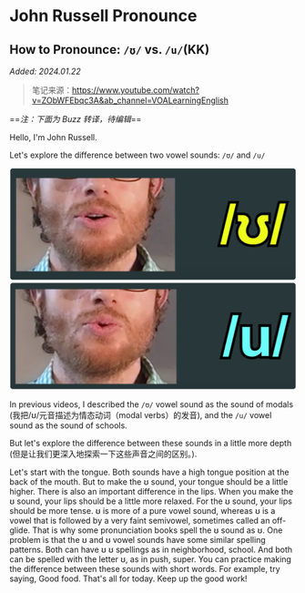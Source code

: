 # John Russell Pronounce



## How to Pronounce: `/ʊ/` vs. `/u/`(KK)

*Added: 2024.01.22*

> 笔记来源：https://www.youtube.com/watch?v=ZObWFEbqc3A&ab_channel=VOALearningEnglish

==*注：下面为 Buzz 转译，待编辑*==

Hello, I'm John Russell. 

Let's explore the difference between two vowel sounds: `/ʊ/` and `/u/`

<img src="./readme.assets/image-20240122210845085.png" alt="image-20240122210845085" style="zoom:50%;" />

<img src="./readme.assets/image-20240122210902082.png" alt="image-20240122210902082" style="zoom:50%;" />

 In previous videos, I described the `/ʊ/` vowel sound as the sound of modals (我把/ʊ/元音描述为情态动词（modal verbs）的发音),  and the `/u/` vowel sound as the sound of schools. 

But let's explore the difference between these sounds in a little more depth (但是让我们更深入地探索一下这些声音之间的区别。). 

Let's start with the tongue. Both sounds have a high tongue  position at the back of the mouth. But to make the ʊ sound, your tongue should be a little higher.  There is also an important difference in the lips. When you make the ʊ sound,  your lips should be a little more relaxed. For the ʊ sound, your lips should be more tense.  ʊ is more of a pure vowel sound, whereas ʊ is a vowel that is followed by a very faint semivowel,  sometimes called an off-glide. That is why some pronunciation books spell the ʊ sound as ʊ.  One problem is that the ʊ and ʊ vowel sounds have some similar spelling patterns. Both can have  ʊ ʊ spellings as in neighborhood, school. And both can be spelled with the letter ʊ,  as in push, super. You can practice making the difference between these sounds with short words.  For example, try saying, Good food. That's all for today. Keep up the good work!
